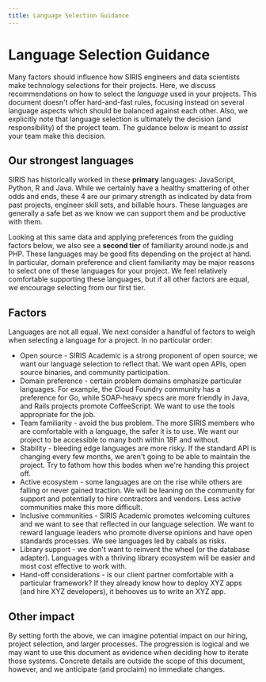 ```yaml
---
title: Language Selection Guidance
---
```

# Language Selection Guidance

Many factors should influence how SIRIS engineers and data scientists make technology selections
for their projects. Here, we discuss recommendations on how to select the
_language_ used in your projects. This document doesn't offer hard-and-fast
rules, focusing instead on several language aspects 
which should be balanced against each other. Also, we explicitly note that
language selection is ultimately the decision (and responsibility) of the
project team. The guidance below is meant to _assist_ your team make this
decision.


## Our strongest languages

SIRIS has historically worked in these **primary** languages: JavaScript,
Python, R and Java. While we certainly have a healthy smattering of other odds
and ends, these 4 are our primary strength as
indicated by data from past projects, engineer skill sets, and billable hours.
These languages are generally a safe bet as we know we can support them and be
productive with them.

Looking at this same data and applying preferences from the guiding factors
below, we also see a **second tier** of familiarity around node.js and PHP.
These languages may be good fits depending on the project at hand. In
particular, domain preference and client familiarity may
be major reasons to select one of these languages for your project. We feel
relatively comfortable supporting these languages, but if all other factors
are equal, we encourage selecting from our first tier.


## Factors

Languages are not all equal. We next consider a
handful of factors to weigh when selecting a language for a project. In no
particular order:

* Open source - SIRIS Academic is a strong proponent of open source; we want our language
  selection to reflect that. We want open APIs, open
  source binaries, and community participation.
* Domain preference - certain problem domains emphasize particular languages.
  For example, the Cloud Foundry community has a preference for Go, while
  SOAP-heavy specs are more friendly in Java, and Rails
  projects promote CoffeeScript. We want to use the tools appropriate for the
  job.
* Team familiarity - avoid the bus problem. The more SIRIS members who are
  comfortable with a language, the safer it is to use.
  We want our project to be accessible to many both within 18F and without.
* Stability - bleeding edge languages are more risky. If the standard API is
  changing every few months, we aren't going to be able to maintain the
  project. Try to fathom how this bodes when we're
  handing this project off.
* Active ecosystem - some languages are on the rise while others are falling
  or never gained traction. We will be leaning on the
  community for support and potentially to hire contractors and vendors. Less
  active communities make this more difficult.
* Inclusive communities - SIRIS Academic promotes welcoming cultures and we want to see
  that reflected in our language selection. We want to reward language leaders
  who promote diverse opinions and have open standards processes. We see
  languages led by cabals as risks.
* Library support - we don't want to reinvent the wheel
  (or the database adapter). Languages with a thriving library ecosystem will
  be easier and most cost effective to work with.
* Hand-off considerations - is our client partner comfortable with a
  particular framework? If they already know how to deploy
  XYZ apps (and hire XYZ developers), it behooves us to
  write an XYZ app. 

## Other impact

By setting forth the above, we can imagine potential
impact on our hiring, project selection, and larger processes. The progression
is logical and we may want to use this document as evidence when deciding how
to iterate those systems. Concrete details are outside the scope of this
document, however, and we anticipate (and proclaim) no immediate changes.
